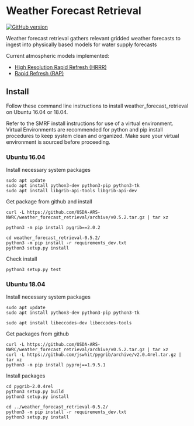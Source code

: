 # Weather Forecast Retrieval

[![GitHub version](https://badge.fury.io/gh/USDA-ARS-NWRC%2Fweather_forecast_retieval.svg)](https://badge.fury.io/gh/USDA-ARS-NWRC%2Fweather_forecast_retieval)


Weather forecast retrieval gathers relevant gridded weather forecasts to ingest into physically based models for water supply forecasts

Current atmospheric models implemented:
* [High Resolution Rapid Refresh (HRRR)](https://rapidrefresh.noaa.gov/hrrr/)
* [Rapid Refresh (RAP)](https://rapidrefresh.noaa.gov/)

## Install
Follow these command line instructions to install weather_forecast_retrieval on Ubuntu 16.04 or 18.04.

Refer to the SMRF install instructions for use of a virtual environment. Virtual
Environments are recommended for python and pip install procedures to keep system
clean and organized. Make sure your virtual environment is sourced before proceeding.


### Ubuntu 16.04
Install necessary system packages

```
sudo apt update
sudo apt install python3-dev python3-pip python3-tk
sudo apt install libgrib-api-tools libgrib-api-dev
```

Get package from github and install

```
curl -L https://github.com/USDA-ARS-NWRC/weather_forecast_retrieval/archive/v0.5.2.tar.gz | tar xz

python3 -m pip install pygrib==2.0.2

cd weather_forecast_retrieval-0.5.2/
python3 -m pip install -r requirements_dev.txt
python3 setup.py install
```

Check install
```
python3 setup.py test
```

### Ubuntu 18.04

Install necessary system packages

```
sudo apt update
sudo apt install python3-dev python3-pip python3-tk

sudo apt install libeccodes-dev libeccodes-tools
```

Get packages from github

```
curl -L https://github.com/USDA-ARS-NWRC/weather_forecast_retrieval/archive/v0.5.2.tar.gz | tar xz
curl -L https://github.com/jswhit/pygrib/archive/v2.0.4rel.tar.gz | tar xz
python3 -m pip install pyproj==1.9.5.1
```

Install packages

```
cd pygrib-2.0.4rel
python3 setup.py build
python3 setup.py install

cd ../weather_forecast_retrieval-0.5.2/
python3 -m pip install -r requirements_dev.txt
python3 setup.py install
```
